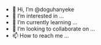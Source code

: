 - 👋 Hi, I’m @doguhanyeke
- 👀 I’m interested in ...
- 🌱 I’m currently learning ...
- 💞️ I’m looking to collaborate on ...
- 📫 How to reach me ...

<!---
doguhanyeke/doguhanyeke is a ✨ special ✨ repository because its `README.md` (this file) appears on your GitHub profile.
You can click the Preview link to take a look at your changes.
--->
